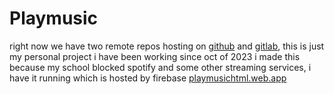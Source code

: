# Playmusic 
right now we have two remote repos hosting on [github](https://github.com/sillyangel/playmusic) and [gitlab](https://gitlab.com/sillyangel/playmusic), this is just my personal project i have been working since oct of 2023 i made this because my school blocked spotify and some other streaming services, i have it running which is hosted by firebase [playmusichtml.web.app](https://playmusichtml.web.app) 